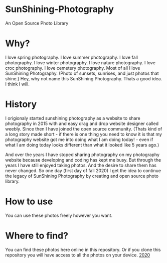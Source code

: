 # SunShining-Photography
An Open Source Photo Library

# Why?
I love spring photography.
I love summer photography.
I love fall photography.
I love winter photography.
I love nature photography.
I love croc photography.
I love cemetery photography.
Most of all I love SunShining Photography.
(Photo of sunsets, sunrises, and just photos that shine.)
Hey, why not name this SunShining Photography.
Thats a good idea. I think I will.

# History
I origionaly started sunshining photography as a website to share photography in 2015 with and easy drag and drop website designer called weebly.
Since then I have joined the open source community. 
(Thats kind of a long story made short -  if there is one thing you need to know it is that my photography website got me into doing what I am doing today! - even if what I am doing today looks different than what it looked like 5 years ago.)

And over the years I have stoped sharing photography on my photography website because developing and coding has kept me busy.
But through the years I have still enjoyed taking photos. And the desire to share them has never changed. So one day (first day of fall 2020) I get the idea to continue the legacy of SunShining Photography by creating and open source photo library.


# How to use
You can use these photos freely however you want.


# Where to find?
You can find these photos here online in this repository.
Or if you clone this repository you will have access to all the photos on your device.
[2020](docs/2020.html)

<!-- 
# Note
This being a one man project it may take me a while to actually grow this photo library.
But I welcome contributions.  
I want to make a photo website, extention, or app to share these photos.
-->